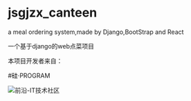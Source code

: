 # jsgjzx_canteen
a meal ordering system,made by Django,BootStrap and React

一个基于django的web点菜项目

本项目开发者来自：

#硅·PROGRAM

![前沿-IT技术社区](https://www.qyai.net/static/img/logo9.png)